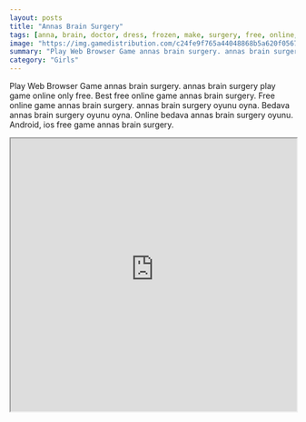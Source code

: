 ```yaml
---
layout: posts
title: "Annas Brain Surgery"
tags: [anna, brain, doctor, dress, frozen, make, surgery, free, online, games, oyna, game, free, games, play, play, games]
image: "https://img.gamedistribution.com/c24fe9f765a44048868b5a620f05678e.jpg"
summary: "Play Web Browser Game annas brain surgery. annas brain surgery play game online only free. Best free online game annas brain surgery. Free online game annas brain surgery. annas brain surgery oyunu oyna. Bedava annas brain surgery oyunu oyna. Online bedava annas brain surgery oyunu. Android, ios free game annas brain surgery."
category: "Girls"
---
```


Play Web Browser Game annas brain surgery. annas brain surgery play game online only free. Best free online game annas brain surgery. Free online game annas brain surgery. annas brain surgery oyunu oyna. Bedava annas brain surgery oyunu oyna. Online bedava annas brain surgery oyunu. Android, ios free game annas brain surgery.

<iframe width="100%" height="480px;" src="https://flash.gamedistribution.com?game=c24fe9f765a44048868b5a620f05678e"></iframe>